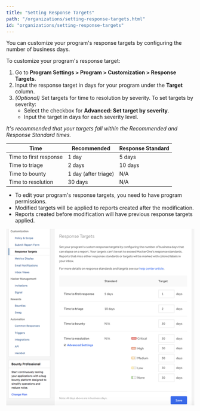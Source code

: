 ```yaml
---
title: "Setting Response Targets"
path: "/organizations/setting-response-targets.html"
id: "organizations/setting-response-targets"
---
```


You can customize your program's response targets by configuring the number of business days.

To customize your program's response target:
1. Go to **Program Settings > Program > Customization > Response Targets**.
2. Input the response target in days for your program under the **Target** column.
3. *(Optional)* Set targets for time to resolution by severity. To set targets by severity:
   * Select the checkbox for **Advanced: Set target by severity**.
   * Input the target in days for each severity level.

*It's recommended that your targets fall within the Recommended and Response Standard times.*

Time | Recommended | Response Standard
---- | ----------- | ------------------
Time to first response | 1 day | 5 days
Time to triage | 2 days | 10 days
Time to bounty | 1 day (after triage) | N/A
Time to resolution | 30 days | N/A

* To edit your program's response targets, you need to have program permissions.
* Modified targets will be applied to reports created after the modification.
* Reports created before modification will have previous response targets applied.

![response targets](./images/response-targets.png)
